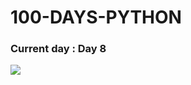 # 100-DAYS-PYTHON

### Current day : Day 8

![](https://media.giphy.com/media/Zsc4dATQgcBmU/giphy.gif)
